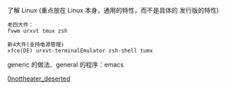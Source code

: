 
了解 Linux (重点放在 Linux 本身，通用的特性，而不是具体的 发行版的特性)
```
老四大件：
fvwm urxvt tmux zsh

新4大件(支持电源管理)
xfce(DE) urxvt-terminalEmulator zsh-shell tumx
```

generic 的做法、general 的程序：emacs

[0nottheater_deserted](https://github.com/7900ms/0nottheater_deserted#fedora)
